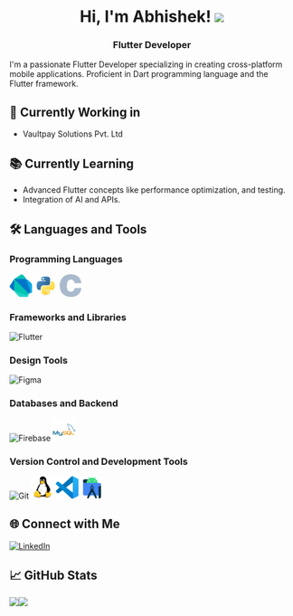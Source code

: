 <h1 align="center">Hi, I'm Abhishek! <img src="https://user-images.githubusercontent.com/74038190/214644152-52f47eb3-5e31-4f47-8758-05c9468d5596.gif" width="40"></h1>
<h3 align="center">Flutter Developer</h3>

I'm a passionate Flutter Developer specializing in creating cross-platform mobile applications. Proficient in Dart programming language and the Flutter framework.

## 🚀 Currently Working in

- Vaultpay Solutions Pvt. Ltd

## 📚 Currently Learning

- Advanced Flutter concepts like performance optimization, and testing.
- Integration of AI and APIs.

## 🛠️ Languages and Tools

### Programming Languages

<img src="https://raw.githubusercontent.com/devicons/devicon/master/icons/dart/dart-original.svg" alt="Dart" width="40" height="40"/> <img src="https://raw.githubusercontent.com/devicons/devicon/master/icons/python/python-original.svg" alt="Python" width="40" height="40"/> <img src="https://raw.githubusercontent.com/devicons/devicon/master/icons/c/c-original.svg" alt="C" width="40" height="40"/>

### Frameworks and Libraries

<img src="https://www.vectorlogo.zone/logos/flutterio/flutterio-icon.svg" alt="Flutter" width="40" height="40"/>

### Design Tools

<img src="https://www.vectorlogo.zone/logos/figma/figma-icon.svg" alt="Figma" width="40" height="40"/> 

### Databases and Backend 

<img src="https://www.vectorlogo.zone/logos/firebase/firebase-icon.svg" alt="Firebase" width="40" height="40"/> <img src="https://raw.githubusercontent.com/devicons/devicon/master/icons/mysql/mysql-original-wordmark.svg" alt="MySQL" width="40" height="40"/> 

### Version Control and Development Tools

<img src="https://www.vectorlogo.zone/logos/git-scm/git-scm-icon.svg" alt="Git" width="40" height="40"/> <img src="https://raw.githubusercontent.com/devicons/devicon/master/icons/linux/linux-original.svg" alt="Linux" width="40" height="40"/> <img src="https://raw.githubusercontent.com/devicons/devicon/master/icons/vscode/vscode-original.svg" alt="VS Code" width="40" height="40"/> <img src="https://raw.githubusercontent.com/devicons/devicon/master/icons/androidstudio/androidstudio-original.svg" alt="Android Studio" width="40" height="40"/>

## 🌐 Connect with Me

<a href="https://linkedin.com/in/abhishek-pawar10" target="_blank"><img src="https://raw.githubusercontent.com/rahuldkjain/github-profile-readme-generator/master/src/images/icons/Social/linked-in-alt.svg" alt="LinkedIn" height="30" width="40"/></a>


## 📈 GitHub Stats

<img src="https://github-readme-stats.vercel.app/api?username=abhipawar2004&show_icons=true&theme=radical"><img src="https://github-readme-stats.vercel.app/api/top-langs/?username=abhipawar2004&layout=compact&theme=radical" width="352">
